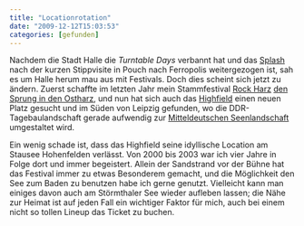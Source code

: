 ```yaml
---
title: "Locationrotation"
date: "2009-12-12T15:03:53"
categories: [gefunden]
---
```


Nachdem die Stadt Halle die *Turntable Days* verbannt hat und das [Splash](http://blogs.splash-mag.de/splash-mag/2009/07/01/das-splash-09-wird-in-ferropolis-gefeiert/) nach der kurzen Stippvisite in Pouch nach Ferropolis weitergezogen ist, sah es um Halle herum mau aus mit Festivals. Doch dies scheint sich jetzt zu ändern. Zuerst schaffte im letzten Jahr mein Stammfestival [Rock Harz](http://www.rockharz.com/) [den Sprung in den Ostharz](/2009/07/12/rock-harz-2009/), und nun hat sich auch das [Highfield](http://www.highfield.de/) einen neuen Platz gesucht und im Süden von Leipzig gefunden, wo die DDR-Tagebaulandschaft gerade aufwendig zur [Mitteldeutschen Seenlandschaft](http://www.mitteldeutsche-seenlandschaft.de/) umgestaltet wird.

Ein wenig schade ist, dass das Highfield seine idyllische Location am Stausee Hohenfelden verlässt. Von 2000 bis 2003 war ich vier Jahre in Folge dort und immer begeistert. Allein der Sandstrand vor der Bühne hat das Festival immer zu etwas Besonderem gemacht, und die Möglichkeit den See zum Baden zu benutzen habe ich gerne genutzt. Vielleicht kann man einiges davon auch am Störmthaler See wieder aufleben lassen; die Nähe zur Heimat ist auf jeden Fall ein wichtiger Faktor für mich, auch bei einem nicht so tollen Lineup das Ticket zu buchen.
